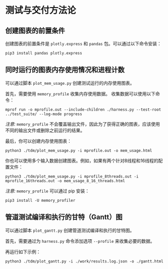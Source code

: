 # 测试与交付方法论

## 创建图表的前置条件
创建图表的前置条件是 `plotly.express` 和 `pandas` 包。可以通过以下命令安装：
```shell
pip3 install pandas plotly.express
```

## 同时运行的图表内存使用情况和进程计数
可以通过脚本 `plot_mem_usage.py` 创建测试运行的内存使用图表。

首先，需要使用 `memory_profile` 收集内存使用数据。
收集数据可以使用以下命令：
```shell
mprof run -o mprofile.out --include-children ./harness.py --test-root ../test_suite/ --log-mode progress
```
  *注意:* `memory_profile` 不会覆盖输出文件，因此为了获得正确的图表，应该使用不同的输出文件或删除之前运行的结果。

最后，你可以创建内存使用图表：
```shell
python3 ./tdm/plot_mem_usage.py -i mprofile.out -o mem_usage.html
```
你也可以使用多个输入数据创建图表。例如，如果有两个针对8线程和16线程的配置文件：
```shell
python3 ./tdm/plot_mem_usage.py -i mprofile_8threads.out -i mprofile_16threads.out -o mem_usage_8_16_threads.html
```
  *注意:* `memory_profile` 可以通过 pip 安装：
  ```
  pip3 install -U memory_profiler
  ```
## 管道测试编译和执行的甘特（Gantt）图
可以通过脚本 `plot_gantt.py` 创建管道测试编译和执行的甘特图。

首先，需要通过为 `harness.py` 命令添加选项 `--profile` 来收集必要的数据。

再运行如下示例：
```shell
python3 ./tdm/plot_gantt.py -i ./work/results.log.json -o ./gantt.html
```